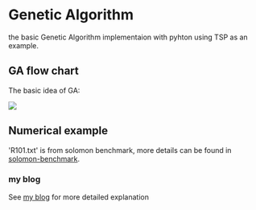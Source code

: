 # Genetic Algorithm
the basic Genetic Algorithm implementaion with pyhton using TSP as an example.


## GA flow chart
The basic idea of GA:

![](https://img-blog.csdnimg.cn/20210331202449553.png?x-oss-process=image/watermark,type_ZmFuZ3poZW5naGVpdGk,shadow_10,text_aHR0cHM6Ly9ibG9nLmNzZG4ubmV0L0RDWFk3MQ==,size_16,color_FFFFFF,t_70)



## Numerical example
'R101.txt' is from solomon benchmark, more details can be found in [solomon-benchmark](https://www.sintef.no/projectweb/top/vrptw/solomon-benchmark/).




### my blog
See [my blog](https://blog.csdn.net/DCXY71/article/details/110727046?spm=1001.2014.3001.5501) for more detailed explanation

